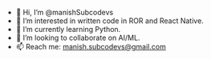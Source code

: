 - 👋 Hi, I’m @manishSubcodevs
- 👀 I’m interested in written code in ROR and React Native.
- 🌱 I’m currently learning Python.
- 💞️ I’m looking to collaborate on AI/ML.
- 📫 Reach me: manish.subcodevs@gmail.com

<!---
manishSubcodevs/manishSubcodevs is a ✨ special ✨ repository because its `README.md` (this file) appears on your GitHub profile.
You can click the Preview link to take a look at your changes.
--->
